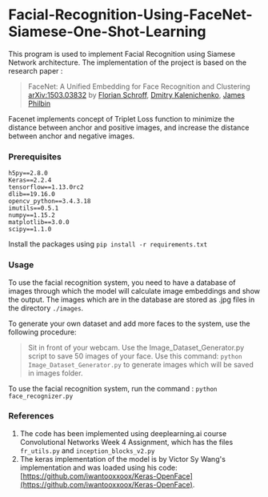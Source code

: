 # Facial-Recognition-Using-FaceNet-Siamese-One-Shot-Learning
This program is used to implement Facial Recognition using Siamese Network architecture. The implementation of the project is based on the research paper : 

> FaceNet: A Unified Embedding for Face Recognition and Clustering
> [arXiv:1503.03832](https://arxiv.org/abs/1503.03832) by [Florian Schroff](https://arxiv.org/search/cs?searchtype=author&query=Schroff%2C+F), [Dmitry Kalenichenko](https://arxiv.org/search/cs?searchtype=author&query=Kalenichenko%2C+D), [James Philbin](https://arxiv.org/search/cs?searchtype=author&query=Philbin%2C+J)

Facenet implements concept of Triplet Loss function to minimize the distance between anchor and positive images, and increase the distance between anchor and negative images.

### Prerequisites

    h5py==2.8.0
	Keras==2.2.4
	tensorflow==1.13.0rc2
	dlib==19.16.0
	opencv_python==3.4.3.18
	imutils==0.5.1
	numpy==1.15.2
	matplotlib==3.0.0
	scipy==1.1.0

Install the packages using `pip install -r requirements.txt`

### Usage
To use the facial recognition system, you need to have a database of images through which the model will calculate image embeddings and show the output. 
The images which are in the database are stored as .jpg files in the directory `./images`.


To generate your own dataset and add more faces to the system, use the following procedure:

> Sit in front of your webcam.
> Use the Image_Dataset_Generator.py script to save 50 images of your face.
> Use this command: `python Image_Dataset_Generator.py` to generate images which will be saved in images folder.

To use the facial recognition system, run the command : 
`python face_recognizer.py` 

### References

 1. The code has been implemented using deeplearning.ai course Convolutional Networks Week 4 Assignment, which has the files `fr_utils.py` and `inception_blocks_v2.py`
 2. The keras implementation of the model is by Victor Sy Wang's implementation and was loaded using his code:  [https://github.com/iwantooxxoox/Keras-OpenFace](https://github.com/iwantooxxoox/Keras-OpenFace).
